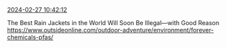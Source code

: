 [2024-02-27 10:42:12](https://mstdn.social/@hill_wanderer/112003024994407703)

The Best Rain Jackets in the World Will Soon Be Illegal—with Good Reason <a href="https://www.outsideonline.com/outdoor-adventure/environment/forever-chemicals-pfas/" target="_blank" rel="nofollow noopener noreferrer" translate="no">https://www.outsideonline.com/outdoor-adventure/environment/forever-chemicals-pfas/</a>